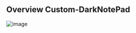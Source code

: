 ## Overview Custom-DarkNotePad

![image](https://user-images.githubusercontent.com/78795973/183268692-ccee33c2-4670-401a-a3b4-9d760ee3ec63.png)
